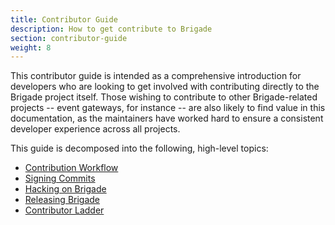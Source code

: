 ```yaml
---
title: Contributor Guide
description: How to get contribute to Brigade
section: contributor-guide
weight: 8
---
```


This contributor guide is intended as a comprehensive introduction for
developers who are looking to get involved with contributing directly to the
Brigade project itself. Those wishing to contribute to other Brigade-related
projects -- event gateways, for instance -- are also likely to find value in
this documentation, as the maintainers have worked hard to ensure a consistent
developer experience across all projects.

This guide is decomposed into the following, high-level topics:

- [Contribution Workflow](workflow)
- [Signing Commits](signing)
- [Hacking on Brigade](hacking)
- [Releasing Brigade](releasing)
- [Contributor Ladder](ladder)